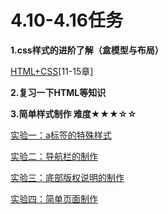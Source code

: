 # 4.10-4.16任务
**1.css样式的进阶了解（盒模型与布局）**

[HTML+CSS](http://www.imooc.com/learn/9)[11-15章]

**2.复习一下HTML等知识**


**3.简单样式制作 难度★★★☆☆**




[实验一：a标签的特殊样式](test1.md)

[实验二：导航栏的制作](test2.md)

[实验三：底部版权说明的制作](test3.md)

[实验四：简单页面制作](test4.md)

